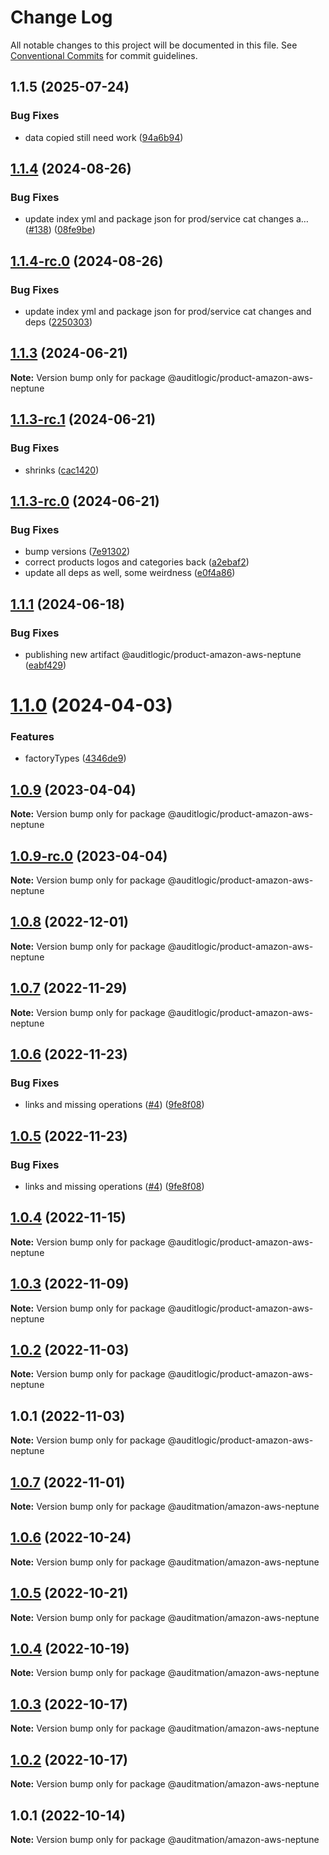 # Change Log

All notable changes to this project will be documented in this file.
See [Conventional Commits](https://conventionalcommits.org) for commit guidelines.

## 1.1.5 (2025-07-24)


### Bug Fixes

* data copied still need work ([94a6b94](https://github.com/zerobias-org/product/commit/94a6b942fb0516367548599d739529536132755a))





## [1.1.4](https://github.com/auditlogic/product/compare/@auditlogic/product-amazon-aws-neptune@1.1.3...@auditlogic/product-amazon-aws-neptune@1.1.4) (2024-08-26)


### Bug Fixes

* update index yml and package json for prod/service cat changes a… ([#138](https://github.com/auditlogic/product/issues/138)) ([08fe9be](https://github.com/auditlogic/product/commit/08fe9beb1c8457462a19bc69caa02e6212d97e1a))





## [1.1.4-rc.0](https://github.com/auditlogic/product/compare/@auditlogic/product-amazon-aws-neptune@1.1.3...@auditlogic/product-amazon-aws-neptune@1.1.4-rc.0) (2024-08-26)


### Bug Fixes

* update index yml and package json for prod/service cat changes and deps ([2250303](https://github.com/auditlogic/product/commit/225030363a363608240135b7ebed386b28f01e4b))





## [1.1.3](https://github.com/auditlogic/product/compare/@auditlogic/product-amazon-aws-neptune@1.1.3-rc.1...@auditlogic/product-amazon-aws-neptune@1.1.3) (2024-06-21)

**Note:** Version bump only for package @auditlogic/product-amazon-aws-neptune





## [1.1.3-rc.1](https://github.com/auditlogic/product/compare/@auditlogic/product-amazon-aws-neptune@1.1.3-rc.0...@auditlogic/product-amazon-aws-neptune@1.1.3-rc.1) (2024-06-21)


### Bug Fixes

* shrinks ([cac1420](https://github.com/auditlogic/product/commit/cac14200fefcd8183ab69fe89a47bd3f70f563e9))





## [1.1.3-rc.0](https://github.com/auditlogic/product/compare/@auditlogic/product-amazon-aws-neptune@1.1.1...@auditlogic/product-amazon-aws-neptune@1.1.3-rc.0) (2024-06-21)


### Bug Fixes

* bump versions ([7e91302](https://github.com/auditlogic/product/commit/7e913023b8b312150ed7762c32fbbe616be71de5))
* correct products logos and categories back ([a2ebaf2](https://github.com/auditlogic/product/commit/a2ebaf2efe8e232e6ff22c774c456048771f9469))
* update all deps as well, some weirdness ([e0f4a86](https://github.com/auditlogic/product/commit/e0f4a864714e2d3de6bbf3da014d5312fe53be2f))





## [1.1.1](https://github.com/auditlogic/product/compare/@auditlogic/product-amazon-aws-neptune@1.1.0...@auditlogic/product-amazon-aws-neptune@1.1.1) (2024-06-18)


### Bug Fixes

* publishing new artifact @auditlogic/product-amazon-aws-neptune ([eabf429](https://github.com/auditlogic/product/commit/eabf4292c762dee7434fc2c82de9dfc7d3954019))





# [1.1.0](https://github.com/auditlogic/product/compare/@auditlogic/product-amazon-aws-neptune@1.0.9...@auditlogic/product-amazon-aws-neptune@1.1.0) (2024-04-03)


### Features

* factoryTypes ([4346de9](https://github.com/auditlogic/product/commit/4346de92693aee892fccf725338ffc7b80ab182b))





## [1.0.9](https://github.com/auditlogic/product/compare/@auditlogic/product-amazon-aws-neptune@1.0.8...@auditlogic/product-amazon-aws-neptune@1.0.9) (2023-04-04)

**Note:** Version bump only for package @auditlogic/product-amazon-aws-neptune





## [1.0.9-rc.0](https://github.com/auditlogic/product/compare/@auditlogic/product-amazon-aws-neptune@1.0.8...@auditlogic/product-amazon-aws-neptune@1.0.9-rc.0) (2023-04-04)

**Note:** Version bump only for package @auditlogic/product-amazon-aws-neptune





## [1.0.8](https://github.com/auditlogic/product/compare/@auditlogic/product-amazon-aws-neptune@1.0.7...@auditlogic/product-amazon-aws-neptune@1.0.8) (2022-12-01)

**Note:** Version bump only for package @auditlogic/product-amazon-aws-neptune





## [1.0.7](https://github.com/auditlogic/product/compare/@auditlogic/product-amazon-aws-neptune@1.0.6...@auditlogic/product-amazon-aws-neptune@1.0.7) (2022-11-29)

**Note:** Version bump only for package @auditlogic/product-amazon-aws-neptune





## [1.0.6](https://github.com/auditlogic/product/compare/@auditlogic/product-amazon-aws-neptune@1.0.4...@auditlogic/product-amazon-aws-neptune@1.0.6) (2022-11-23)


### Bug Fixes

* links and missing operations ([#4](https://github.com/auditlogic/product/issues/4)) ([9fe8f08](https://github.com/auditlogic/product/commit/9fe8f08fe7c57fdb79f991ac35bd6ac2e7dcad38))





## [1.0.5](https://github.com/auditlogic/product/compare/@auditlogic/product-amazon-aws-neptune@1.0.4...@auditlogic/product-amazon-aws-neptune@1.0.5) (2022-11-23)


### Bug Fixes

* links and missing operations ([#4](https://github.com/auditlogic/product/issues/4)) ([9fe8f08](https://github.com/auditlogic/product/commit/9fe8f08fe7c57fdb79f991ac35bd6ac2e7dcad38))





## [1.0.4](https://github.com/auditlogic/product/compare/@auditlogic/product-amazon-aws-neptune@1.0.3...@auditlogic/product-amazon-aws-neptune@1.0.4) (2022-11-15)

**Note:** Version bump only for package @auditlogic/product-amazon-aws-neptune





## [1.0.3](https://github.com/auditlogic/product/compare/@auditlogic/product-amazon-aws-neptune@1.0.2...@auditlogic/product-amazon-aws-neptune@1.0.3) (2022-11-09)

**Note:** Version bump only for package @auditlogic/product-amazon-aws-neptune





## [1.0.2](https://github.com/auditlogic/product/compare/@auditlogic/product-amazon-aws-neptune@1.0.1...@auditlogic/product-amazon-aws-neptune@1.0.2) (2022-11-03)

**Note:** Version bump only for package @auditlogic/product-amazon-aws-neptune





## 1.0.1 (2022-11-03)

**Note:** Version bump only for package @auditlogic/product-amazon-aws-neptune





## [1.0.7](https://github.com/auditmation/store-content/compare/@auditmation/amazon-aws-neptune@1.0.6...@auditmation/amazon-aws-neptune@1.0.7) (2022-11-01)

**Note:** Version bump only for package @auditmation/amazon-aws-neptune





## [1.0.6](https://github.com/auditmation/store-content/compare/@auditmation/amazon-aws-neptune@1.0.5...@auditmation/amazon-aws-neptune@1.0.6) (2022-10-24)

**Note:** Version bump only for package @auditmation/amazon-aws-neptune





## [1.0.5](https://github.com/auditmation/store-content/compare/@auditmation/amazon-aws-neptune@1.0.4...@auditmation/amazon-aws-neptune@1.0.5) (2022-10-21)

**Note:** Version bump only for package @auditmation/amazon-aws-neptune





## [1.0.4](https://github.com/auditmation/store-content/compare/@auditmation/amazon-aws-neptune@1.0.3...@auditmation/amazon-aws-neptune@1.0.4) (2022-10-19)

**Note:** Version bump only for package @auditmation/amazon-aws-neptune





## [1.0.3](https://github.com/auditmation/store-content/compare/@auditmation/amazon-aws-neptune@1.0.2...@auditmation/amazon-aws-neptune@1.0.3) (2022-10-17)

**Note:** Version bump only for package @auditmation/amazon-aws-neptune





## [1.0.2](https://github.com/auditmation/store-content/compare/@auditmation/amazon-aws-neptune@1.0.1...@auditmation/amazon-aws-neptune@1.0.2) (2022-10-17)

**Note:** Version bump only for package @auditmation/amazon-aws-neptune





## 1.0.1 (2022-10-14)

**Note:** Version bump only for package @auditmation/amazon-aws-neptune
